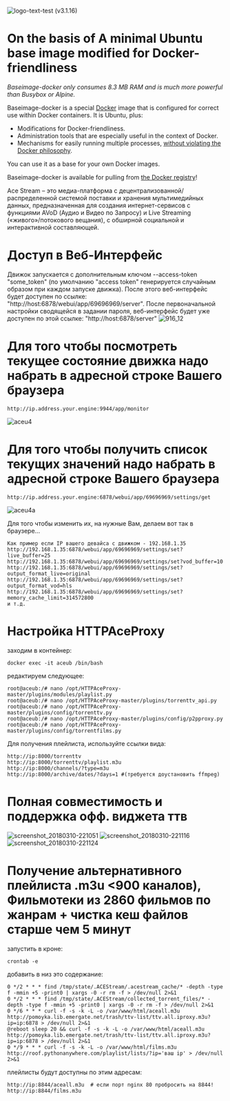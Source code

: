 ![logo-text-test](https://user-images.githubusercontent.com/24189833/36645710-3deca456-1a6d-11e8-8bf0-84f078703d8d.png) (v3.1.16) 
# On the basis of A minimal Ubuntu base image modified for Docker-friendliness

_Baseimage-docker only consumes 8.3 MB RAM and is much more powerful than Busybox or Alpine._

Baseimage-docker is a special [Docker](https://www.docker.com) image that is configured for correct use within Docker containers. It is Ubuntu, plus:

 * Modifications for Docker-friendliness.
 * Administration tools that are especially useful in the context of Docker.
 * Mechanisms for easily running multiple processes, [without violating the Docker philosophy](#docker_single_process).

You can use it as a base for your own Docker images.

Baseimage-docker is available for pulling from [the Docker registry](https://registry.hub.docker.com/u/phusion/baseimage/)!

Ace Stream – это медиа-платформа с децентрализованной/распределенной системой поставки и хранения мультимедийных данных, предназначенная для создания интернет-сервисов с функциями AVoD (Аудио и Видео по Запросу) и Live Streaming («живого»/потокового вещания), с обширной социальной и интерактивной составляющей.

# Доступ в Веб-Интерфейс
Движок запускается с дополнительным ключом --access-token "some_token" (по умолчанию "access token" генерируется случайным образом при каждом запуске движка).
После этого веб-интерфейс будет доступен по ссылке: "http://host:6878/webui/app/69696969/server". После первоначальной настройки сводящейся в задании пароля, веб-интерфейс будет уже доступен по этой ссылке: "http://host:6878/server"
![916_12](https://user-images.githubusercontent.com/24189833/36639742-7690df16-1a13-11e8-8a34-fc2d6b7a4200.png)

# Для того чтобы посмотреть текущее состояние движка надо набрать в адресной строке Вашего браузера

```
http://ip.address.your.engine:9944/app/monitor
```
![aceu4](https://user-images.githubusercontent.com/24189833/36640896-9a4430a2-1a27-11e8-821e-d325a9c33b92.png)

# Для того чтобы получить список текущих значений надо набрать в адресной строке Вашего браузера
```
http://ip.address.your.engine:6878/webui/app/69696969/settings/get
```
![aceu4a](https://user-images.githubusercontent.com/24189833/36641002-381b6538-1a29-11e8-8c1f-aa7953b7c5ec.png)

Для того чтобы изменить их, на нужные Вам, делаем вот так в браузере... 
```
Как пример если IP вашего девайса с движком - 192.168.1.35
http://192.168.1.35:6878/webui/app/69696969/settings/set?live_buffer=25
http://192.168.1.35:6878/webui/app/69696969/settings/set?vod_buffer=10
http://192.168.1.35:6878/webui/app/69696969/settings/set?output_format_live=original
http://192.168.1.35:6878/webui/app/69696969/settings/set?output_format_vod=hls
http://192.168.1.35:6878/webui/app/69696969/settings/set?memory_cache_limit=314572800
и т.д.
```
# Настройка HTTPAceProxy 
заходим в контейнер:
```
docker exec -it aceub /bin/bash
```
редактируем следующее:
```
root@aceub:/# nano /opt/HTTPAceProxy-master/plugins/modules/playlist.py
root@aceub:/# nano /opt/HTTPAceProxy-master/plugins/torrenttv_api.py
root@aceub:/# nano /opt/HTTPAceProxy-master/plugins/config/torrenttv.py
root@aceub:/# nano /opt/HTTPAceProxy-master/plugins/config/p2pproxy.py
root@aceub:/# nano /opt/HTTPAceProxy-master/plugins/config/torrentfilms.py
```
Для получения плейлиста, используйте ссылки вида:
```
http://ip:8000/torrenttv
http://ip:8000/torrenttv/playlist.m3u
http://ip:8000/channels/?type=m3u
http://ip:8000/archive/dates/?days=1 #(требуется доустановить ffmpeg)
```
# Полная совместимость и поддержка офф. виджета ттв
![screenshot_20180310-221051](https://user-images.githubusercontent.com/24189833/37247828-fb1ffc72-24c1-11e8-9225-fe2d93954b2f.png)
![screenshot_20180310-221116](https://user-images.githubusercontent.com/24189833/37247829-fb38e020-24c1-11e8-9027-554f04bc9145.png)
![screenshot_20180310-221124](https://user-images.githubusercontent.com/24189833/37247830-fb5205e6-24c1-11e8-8568-bdfccd109671.png)


# Получение альтернативного плейлиста .m3u <900 каналов), Фильмотеки из 2860 фильмов по жанрам + чистка кеш файлов старше чем 5 минут

запустить в кроне:
```
crontab -e
```

добавить в низ это содержание:
```
0 */2 * * * find /tmp/state/.ACEStream/.acestream_cache/* -depth -type f -mmin +5 -print0 | xargs -0 -r rm -f > /dev/null 2>&1
0 */2 * * * find /tmp/state/.ACEStream/collected_torrent_files/* -depth -type f -mmin +5 -print0 | xargs -0 -r rm -f > /dev/null 2>&1
0 */6 * * * curl -f -s -k -L -o /var/www/html/aceall.m3u http://pomoyka.lib.emergate.net/trash/ttv-list/ttv.all.iproxy.m3u?ip=ip:6878 > /dev/null 2>&1
@reboot sleep 20 && curl -f -s -k -L -o /var/www/html/aceall.m3u http://pomoyka.lib.emergate.net/trash/ttv-list/ttv.all.iproxy.m3u?ip=ip:6878 > /dev/null 2>&1
0 */9 * * * curl -f -s -k -L -o /var/www/html/films.m3u http://roof.pythonanywhere.com/playlist/lists/?ip='ваш ip' > /dev/null 2>&1
```

плейлисты будут доступны по этим адресам:
```
http://ip:8844/aceall.m3u  # если порт nginx 80 пробросить на 8844!
http://ip:8844/films.m3u
```
